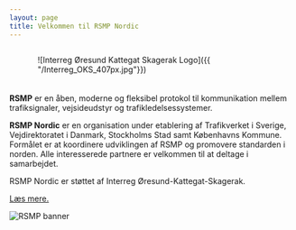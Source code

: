 ```yaml
---
layout: page
title: Velkommen til RSMP Nordic
---
```


<div style="float:right; margin-left: 50px; margin-bottom: 20px;" markdown="1">

![Interreg Øresund Kattegat Skagerak Logo]({{ "/Interreg_OKS_407px.jpg"}})

</div>

**RSMP** er en åben, moderne og fleksibel protokol til kommunikation mellem trafiksignaler, vejsideudstyr og trafikledelsessystemer.

**RSMP Nordic** er en organisation under etablering af Trafikverket i Sverige, Vejdirektoratet i Danmark, Stockholms Stad samt Københavns Kommune. Formålet er at koordinere udviklingen af RSMP og promovere standarden i norden. Alle interesserede partnere er velkommen til at deltage i samarbejdet.

RSMP Nordic er støttet af Interreg Øresund-Kattegat-Skagerak.

[Læs mere.](/about)

![RSMP banner]({{"/rsmp.png"}})

